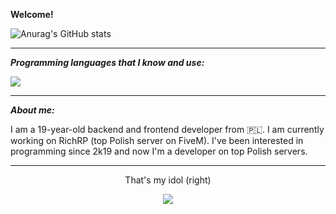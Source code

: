 **Welcome!**


![Anurag's GitHub stats](https://github-readme-stats.vercel.app/api?username=ntxg&theme=tokyonight&show_icons=true)


---

***Programming languages that I know and use:***

<p align="left">
  <a href="https://skillicons.dev">
    <img src="https://skillicons.dev/icons?i=lua,js,css,go,c,bash" />
  </a>
</p>

---

***About me:***

I am a 19-year-old backend and frontend developer from 🇵🇱. I am currently working on RichRP (top Polish server on FiveM). I've been interested in programming since 2k19 and now I'm a developer on top Polish servers. 

---
<p align="center">
That's my idol (right)
</p>

<p align="center">
  <img src="https://media.discordapp.net/attachments/995805361728655360/1055234869577392181/krzysieksilkapog.png?width=683&height=683">
</p>
